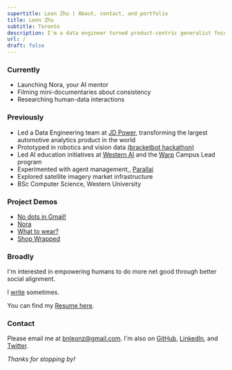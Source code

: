 ```yaml
---
supertitle: Leon Zhu | About, contact, and portfolio
title: Leon Zhu
subtitle: Toronto
description: I'm a data engineer turned product-centric generalist focused on social engineering.
url: /
draft: false
---
```



### Currently

- Launching Nora, your AI mentor
- Filming mini-documentaries about consistency 
- Researching human-data interactions

### Previously

- Led a Data Engineering team at [JD Power](/portfolio/jdpower), transforming the largest automotive analytics product in the world
- Prototyped in robotics and vision data <a href="https://x.com/sincethestudy/status/1889740418784334241" class="button ~info">(bracketbot hackathon)</a>
- Led AI education initiatives at [Western AI](/portfolio/wai) and the [Warp](/portfolio/warp) Campus Lead program
- Experimented with agent management,, <a href="https://parallai.com" class="button ~info">Parallai</a>
- Explored satellite imagery market infrastructure 
- BSc Computer Science, Western University

### Project Demos

- [No dots in Gmail!](https://nodots-jrnweiqqw-lezhus-projects.vercel.app/) 
- [Nora](https://youtu.be/aDgMP7i83SU)
- [What to wear?](https://youtu.be/6KU-DWkOH7k)
- [Shop Wrapped](https://x.com/towheretobegin/status/1939523616489828652/video/1) 

### Broadly

I'm interested in empowering humans to do more net good through better social alignment. 

I [write](/blog) sometimes.

You can find my [Resume here](/resume).


### Contact

Please email me at [bnleonz@gmail.com](mailto:bnleonz@gmail.com). I'm also on [GitHub](https://github.com/lehzhu), [LinkedIn](https://www.linkedin.com/in/leon-zhu/), and [Twitter](https://x.com/towheretobegin). 



_Thanks for stopping by!_

